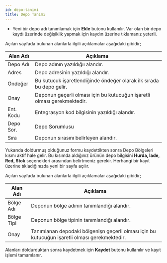 ```yaml
---
id: depo-tanimi
title: Depo Tanımı
---
```


- Yeni bir depo adı tanımlamak için **Ekle** butonu kullanılır. Var olan bir depo kaydı üzerinde değişiklik yapmak için kaydın üzerine tıklamanız yeterli.

Açılan sayfada bulunan alanlarla ilgili açıklamalar aşağıdaki gibidir;

|Alan Adı|Açıklama|
|--|--|
|Depo Adı|Depo adının yazıldığıı alandır.|
|Adres|Depo adresinin yazıldığı alandır.|
|Öndeğer|Bu kutucuk işaretlendiğinde öndeğer olarak ilk sırada bu depo gelir.|
|Onay|Deponun geçerli olması için bu kutucuğun işaretli olması gerekmektedir.|
|Ent. Kodu|Entegrasyon kod bilgisinin yazıldığı alandır.|
|Depo Sor.|Depo Sorumlusu|
|Sıra|Deponun sırasını belirleyen alandır.|

Yukarıda doldurmuş olduğunuz formu kaydettikten sonra Depo Bölgeleri kısmı aktif hale gelir. Bu kısımda aldığınız ürünün depo bilgisini **Hurda, İade, Red, Stok** seçenekleri arasından belirtmeniz gerekir. Herhangi bir kayıt üzerine tıkladığınızda yeni bir sayfa açılır.

Açılan sayfada bulunan alanlarla ilgili açıklamalar aşağıdaki gibidir;

|Alan Adı|Açıklama|
|--|--|
|Bölge Adı|Deponun bölge adının tanımlandığı alandır.|
|Bölge Tipi|Deponun bölge tipinin tanımlandığı alandır.|
|Onay|Tanımlanan depodaki bölgenişn geçerli olması için bu kutucuğun işaretli olması gerekmektedir.|

Alanları doldurduktan sonra kaydetmek için **Kaydet** butonu kullanılır ve kayıt işlemi tamamlanır.
